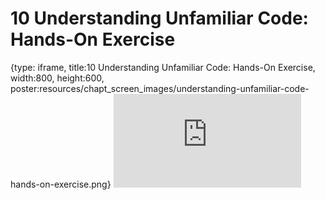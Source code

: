 # 10 Understanding Unfamiliar Code: Hands-On Exercise
 
{type: iframe, title:10 Understanding Unfamiliar Code: Hands-On Exercise, width:800, height:600, poster:resources/chapt_screen_images/understanding-unfamiliar-code-hands-on-exercise.png}
![](https://hutchdatascience.org/AI_for_software/no_toc/understanding-unfamiliar-code-hands-on-exercise.html)
 

 
